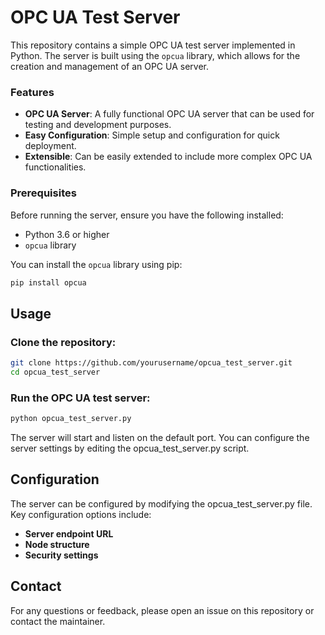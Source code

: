 # OPC UA Test Server

This repository contains a simple OPC UA test server implemented in Python. The server is built using the `opcua` library, which allows for the creation and management of an OPC UA server.

### Features

- **OPC UA Server**: A fully functional OPC UA server that can be used for testing and development purposes.
- **Easy Configuration**: Simple setup and configuration for quick deployment.
- **Extensible**: Can be easily extended to include more complex OPC UA functionalities.

### Prerequisites

Before running the server, ensure you have the following installed:

- Python 3.6 or higher
- `opcua` library

You can install the `opcua` library using pip:

```bash
pip install opcua
```
## Usage

### Clone the repository:

```bash
git clone https://github.com/yourusername/opcua_test_server.git
cd opcua_test_server
```
### Run the OPC UA test server:

```bash
python opcua_test_server.py
```
The server will start and listen on the default port. You can configure the server settings by editing the opcua_test_server.py script.

## Configuration
The server can be configured by modifying the opcua_test_server.py file. Key configuration options include:

- **Server endpoint URL**
- **Node structure**
- **Security settings**

## Contact
For any questions or feedback, please open an issue on this repository or contact the maintainer.
